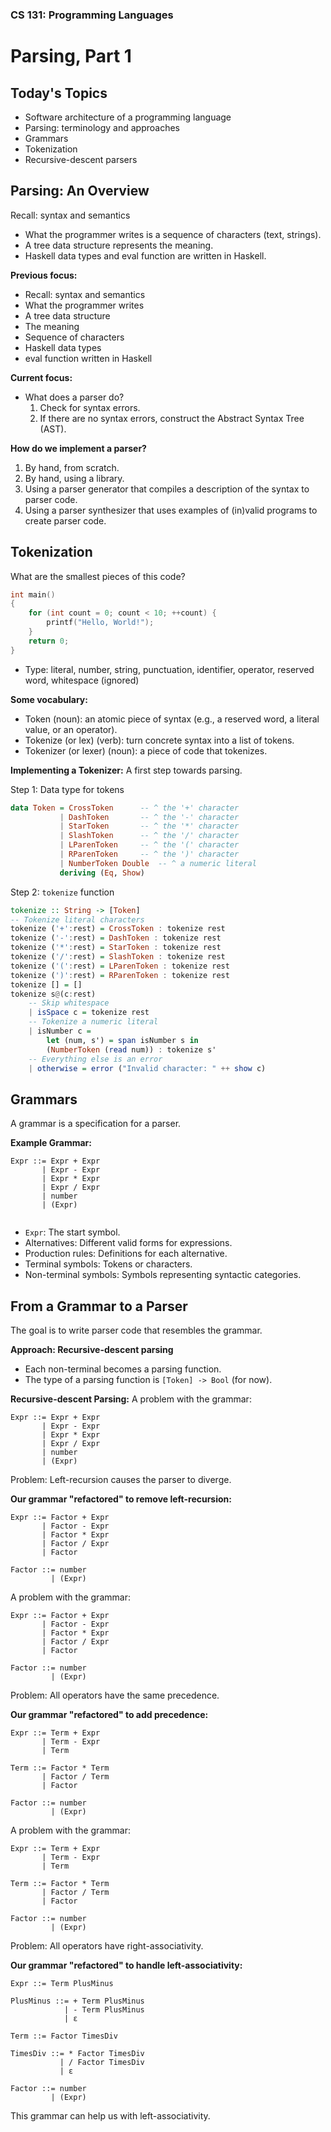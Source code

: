 ### CS 131: Programming Languages

# Parsing, Part 1

## Today's Topics
- Software architecture of a programming language
- Parsing: terminology and approaches
- Grammars
- Tokenization
- Recursive-descent parsers

## Parsing: An Overview
Recall: syntax and semantics

- What the programmer writes is a sequence of characters (text, strings).
- A tree data structure represents the meaning.
- Haskell data types and eval function are written in Haskell.

**Previous focus:**
- Recall: syntax and semantics
- What the programmer writes
- A tree data structure
- The meaning
- Sequence of characters
- Haskell data types
- eval function written in Haskell

**Current focus:**
- What does a parser do?
  1. Check for syntax errors.
  2. If there are no syntax errors, construct the Abstract Syntax Tree (AST).

**How do we implement a parser?**
1. By hand, from scratch.
2. By hand, using a library.
3. Using a parser generator that compiles a description of the syntax to parser code.
4. Using a parser synthesizer that uses examples of (in)valid programs to create parser code.

## Tokenization
What are the smallest pieces of this code?
```c
int main()
{
    for (int count = 0; count < 10; ++count) {
        printf("Hello, World!");
    }
    return 0;
}
```

- Type: literal, number, string, punctuation, identifier, operator, reserved word, whitespace (ignored)

**Some vocabulary:**
- Token (noun): an atomic piece of syntax (e.g., a reserved word, a literal value, or an operator).
- Tokenize (or lex) (verb): turn concrete syntax into a list of tokens.
- Tokenizer (or lexer) (noun): a piece of code that tokenizes.

**Implementing a Tokenizer:**
A first step towards parsing.

Step 1: Data type for tokens
```haskell
data Token = CrossToken      -- ^ the '+' character
           | DashToken       -- ^ the '-' character
           | StarToken       -- ^ the '*' character
           | SlashToken      -- ^ the '/' character
           | LParenToken     -- ^ the '(' character
           | RParenToken     -- ^ the ')' character
           | NumberToken Double  -- ^ a numeric literal
           deriving (Eq, Show)
```

Step 2: `tokenize` function
```haskell
tokenize :: String -> [Token]
-- Tokenize literal characters
tokenize ('+':rest) = CrossToken : tokenize rest
tokenize ('-':rest) = DashToken : tokenize rest
tokenize ('*':rest) = StarToken : tokenize rest
tokenize ('/':rest) = SlashToken : tokenize rest
tokenize ('(':rest) = LParenToken : tokenize rest
tokenize (')':rest) = RParenToken : tokenize rest
tokenize [] = []
tokenize s@(c:rest)
    -- Skip whitespace
    | isSpace c = tokenize rest
    -- Tokenize a numeric literal
    | isNumber c =
        let (num, s') = span isNumber s in
        (NumberToken (read num)) : tokenize s'
    -- Everything else is an error
    | otherwise = error ("Invalid character: " ++ show c)
```

## Grammars
A grammar is a specification for a parser.

**Example Grammar:**
```
Expr ::= Expr + Expr
       | Expr - Expr
       | Expr * Expr
       | Expr / Expr
       | number
       | (Expr)


```

- `Expr`: The start symbol.
- Alternatives: Different valid forms for expressions.
- Production rules: Definitions for each alternative.
- Terminal symbols: Tokens or characters.
- Non-terminal symbols: Symbols representing syntactic categories.

## From a Grammar to a Parser
The goal is to write parser code that resembles the grammar.

**Approach: Recursive-descent parsing**
- Each non-terminal becomes a parsing function.
- The type of a parsing function is `[Token] -> Bool` (for now).

**Recursive-descent Parsing:**
A problem with the grammar:
```
Expr ::= Expr + Expr
       | Expr - Expr
       | Expr * Expr
       | Expr / Expr
       | number
       | (Expr)
```

Problem: Left-recursion causes the parser to diverge.

**Our grammar "refactored" to remove left-recursion:**
```
Expr ::= Factor + Expr
       | Factor - Expr
       | Factor * Expr
       | Factor / Expr
       | Factor

Factor ::= number
         | (Expr)
```

A problem with the grammar:
```
Expr ::= Factor + Expr
       | Factor - Expr
       | Factor * Expr
       | Factor / Expr
       | Factor

Factor ::= number
         | (Expr)
```

Problem: All operators have the same precedence.

**Our grammar "refactored" to add precedence:**
```
Expr ::= Term + Expr
       | Term - Expr
       | Term

Term ::= Factor * Term
       | Factor / Term
       | Factor

Factor ::= number
         | (Expr)
```

A problem with the grammar:
```
Expr ::= Term + Expr
       | Term - Expr
       | Term

Term ::= Factor * Term
       | Factor / Term
       | Factor

Factor ::= number
         | (Expr)
```

Problem: All operators have right-associativity.

**Our grammar "refactored" to handle left-associativity:**
```
Expr ::= Term PlusMinus

PlusMinus ::= + Term PlusMinus
            | - Term PlusMinus
            | ε

Term ::= Factor TimesDiv

TimesDiv ::= * Factor TimesDiv
           | / Factor TimesDiv
           | ε

Factor ::= number
         | (Expr)
```

This grammar can help us with left-associativity.